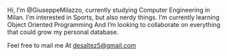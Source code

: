 Hi, I’m @GiuseppeMilazzo, currently studying Computer Engineering in Milan. 
I’m interested in Sports, but also nerdy things. 
I’m currently learning Object Oriented Programming
And I’m looking to collaborate on everything that could grow my personal database. 

Feel free to mail me At desaltez5@gmail.com

<!---
GiuseppeMilazzo/GiuseppeMilazzo is a ✨ special ✨ repository because its `README.md` (this file) appears on your GitHub profile.
You can click the Preview link to take a look at your changes.
--->
